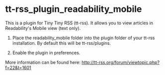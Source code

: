 tt-rss_plugin_readability_mobile
=======================

This is a plugin for Tiny Tiny RSS (tt-rss). It allows you to view articles in Readability's Mobile view (text only).

1. Place the readability_mobile folder into the plugin folder of your tt-rss installation. By default this will be tt-rss/plugins.

2. Enable the plugin in preferences.

More information can be found here: http://tt-rss.org/forum/viewtopic.php?f=22&t=1601